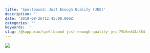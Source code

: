 ```yaml
---
title: 'Spellbound: Just Enough Quality (JEQ)'
description: ''
date: '2010-08-26T12:45:00.000Z'
categories: ''
keywords: ''
slug: /@kuppurao/spellbound-just-enough-quality-jeq-79b6ed43a384
---
```


![](https://cdn-images-1.medium.com/max/800/0*x-cotDUakICu6Vgw.png)